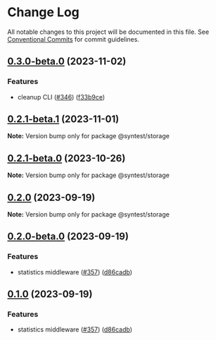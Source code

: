 # Change Log

All notable changes to this project will be documented in this file.
See [Conventional Commits](https://conventionalcommits.org) for commit guidelines.

## [0.3.0-beta.0](https://github.com/syntest-framework/syntest-framework/compare/@syntest/storage@0.2.1-beta.1...@syntest/storage@0.3.0-beta.0) (2023-11-02)

### Features

- cleanup CLI ([#346](https://github.com/syntest-framework/syntest-framework/issues/346)) ([f33b9ce](https://github.com/syntest-framework/syntest-framework/commit/f33b9ce6e3325d77db0bd5177d161e53a6bc1477))

## [0.2.1-beta.1](https://github.com/syntest-framework/syntest-framework/compare/@syntest/storage@0.2.1-beta.0...@syntest/storage@0.2.1-beta.1) (2023-11-01)

**Note:** Version bump only for package @syntest/storage

## [0.2.1-beta.0](https://github.com/syntest-framework/syntest-framework/compare/@syntest/storage@0.2.0...@syntest/storage@0.2.1-beta.0) (2023-10-26)

**Note:** Version bump only for package @syntest/storage

## [0.2.0](https://github.com/syntest-framework/syntest-framework/compare/@syntest/storage@0.2.0-beta.0...@syntest/storage@0.2.0) (2023-09-19)

**Note:** Version bump only for package @syntest/storage

## [0.2.0-beta.0](https://github.com/syntest-framework/syntest-framework/compare/@syntest/storage@0.1.0-beta.0...@syntest/storage@0.2.0-beta.0) (2023-09-19)

### Features

- statistics middleware ([#357](https://github.com/syntest-framework/syntest-framework/issues/357)) ([d86cadb](https://github.com/syntest-framework/syntest-framework/commit/d86cadb23523ce89688e98cc0805a8fee31e531d))

## [0.1.0](https://github.com/syntest-framework/syntest-framework/compare/@syntest/storage@0.1.0-beta.0...@syntest/storage@0.1.0) (2023-09-19)

### Features

- statistics middleware ([#357](https://github.com/syntest-framework/syntest-framework/issues/357)) ([d86cadb](https://github.com/syntest-framework/syntest-framework/commit/d86cadb23523ce89688e98cc0805a8fee31e531d))
